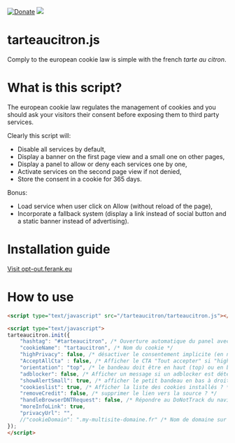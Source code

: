 [![Donate](https://img.shields.io/badge/Donate-PayPal-green.svg)](https://www.paypal.me/SASAICAGENCY) [![](https://data.jsdelivr.com/v1/package/gh/AmauriC/tarteaucitron.js/badge)](https://www.jsdelivr.com/package/gh/AmauriC/tarteaucitron.js)



tarteaucitron.js
================
Comply to the european cookie law is simple with the french *tarte au citron*.

# What is this script?
The european cookie law regulates the management of cookies and you should ask your visitors their consent before exposing them to third party services.

Clearly this script will:
- Disable all services by default,
- Display a banner on the first page view and a small one on other pages,
- Display a panel to allow or deny each services one by one,
- Activate services on the second page view if not denied,
- Store the consent in a cookie for 365 days.

Bonus:
- Load service when user click on Allow (without reload of the page),
- Incorporate a fallback system (display a link instead of social button and a static banner instead of advertising).


# Installation guide
[Visit opt-out.ferank.eu](https://opt-out.ferank.eu/)


# How to use

```html
<script type="text/javascript" src="/tarteaucitron/tarteaucitron.js"></script>

<script type="text/javascript">
tarteaucitron.init({
    "hashtag": "#tarteaucitron", /* Ouverture automatique du panel avec le hashtag */
    "cookieName": "tartaucitron", /* Nom du cookie */
    "highPrivacy": false, /* désactiver le consentement implicite (en naviguant) ? */
    "AcceptAllCta" : false, /* Afficher le CTA "Tout accepter" si "hightPrivacy : true" */
    "orientation": "top", /* le bandeau doit être en haut (top) ou en bas (bottom) ? */
    "adblocker": false, /* Afficher un message si un adblocker est détecté */
    "showAlertSmall": true, /* afficher le petit bandeau en bas à droite ? */
    "cookieslist": true, /* Afficher la liste des cookies installés ? */
    "removeCredit": false, /* supprimer le lien vers la source ? */
    "handleBrowserDNTRequest": false, /* Répondre au DoNotTrack du navigateur ?*/
    "moreInfoLink": true,
    "privacyUrl": "",
    //"cookieDomain": ".my-multisite-domaine.fr" /* Nom de domaine sur lequel sera posé le cookie - pour les multisites / sous-domaines - Facultatif */
});
</script>
```
